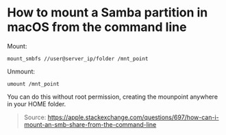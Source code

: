 # How to mount a Samba partition in macOS from the command line

Mount:

`mount_smbfs //user@server_ip/folder /mnt_point`

Unmount:

`umount /mnt_point`

You can do this without root permission, creating the mounpoint anywhere in your HOME folder.

> Source: https://apple.stackexchange.com/questions/697/how-can-i-mount-an-smb-share-from-the-command-line

